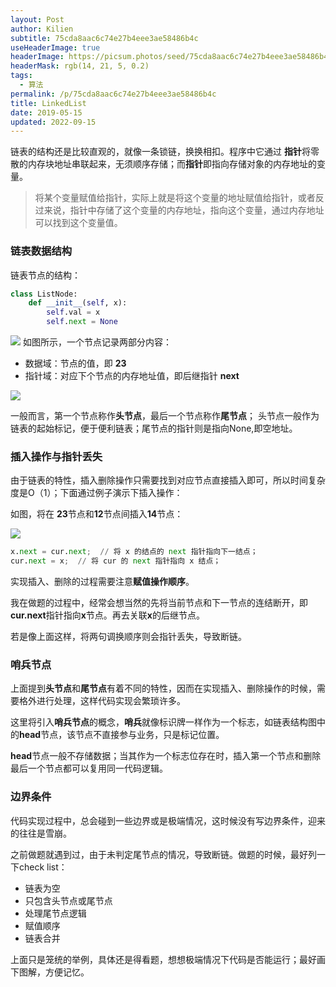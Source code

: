 ```yaml
---
layout: Post
author: Kilien
subtitle: 75cda8aac6c74e27b4eee3ae58486b4c
useHeaderImage: true
headerImage: https://picsum.photos/seed/75cda8aac6c74e27b4eee3ae58486b4c/1920/1080
headerMask: rgb(14, 21, 5, 0.2)
tags:
  - 算法
permalink: /p/75cda8aac6c74e27b4eee3ae58486b4c
title: LinkedList
date: 2019-05-15
updated: 2022-09-15
---
```


链表的结构还是比较直观的，就像一条锁链，换换相扣。程序中它通过
**指针**将零散的内存块地址串联起来，无须顺序存储；而**指针**即指向存储对象的内存地址的变量。

> 将某个变量赋值给指针，实际上就是将这个变量的地址赋值给指针，或者反过来说，指针中存储了这个变量的内存地址，指向这个变量，通过内存地址可以找到这个变量值。

### 链表数据结构

链表节点的结构：

```Python
class ListNode:
    def __init__(self, x):
        self.val = x
        self.next = None
```

![](https://cdn.jsdelivr.net/gh/KiLien/Pics/Algm/linkedlist.png)
如图所示，一个节点记录两部分内容：

*   数据域：节点的值，即 **23**
*   指针域：对应下个节点的内存地址值，即后继指针 **next**

![](https://cdn.jsdelivr.net/gh/KiLien/Pics/Algm/reLinkedList.png)

一般而言，第一个节点称作**头节点**，最后一个节点称作**尾节点**；
头节点一般作为链表的起始标记，便于便利链表；尾节点的指针则是指向None,即空地址。

### 插入操作与指针丢失

由于链表的特性，插入删除操作只需要找到对应节点直接插入即可，所以时间复杂度是O（1）；下面通过例子演示下插入操作：

如图，将在 **23**节点和**12**节点间插入**14**节点：

![](https://cdn.jsdelivr.net/gh/KiLien/Pics/Algm/linkedlist2.png)

```Python
x.next = cur.next;  // 将 x 的结点的 next 指针指向下一结点；
cur.next = x;  // 将 cur 的 next 指针指向 x 结点；
```

实现插入、删除的过程需要注意**赋值操作顺序**。

我在做题的过程中，经常会想当然的先将当前节点和下一节点的连结断开，即**cur.next**指针指向**x**节点。再去关联**x**的后继节点。

若是像上面这样，将两句调换顺序则会指针丢失，导致断链。

### 哨兵节点

上面提到**头节点**和**尾节点**有着不同的特性，因而在实现插入、删除操作的时候，需要格外进行处理，这样代码实现会繁琐许多。

这里将引入**哨兵节点**的概念，**哨兵**就像标识牌一样作为一个标志，如链表结构图中的**head**节点，该节点不直接参与业务，只是标记位置。

**head**节点一般不存储数据；当其作为一个标志位存在时，插入第一个节点和删除最后一个节点都可以复用同一代码逻辑。

### 边界条件

代码实现过程中，总会碰到一些边界或是极端情况，这时候没有写边界条件，迎来的往往是雪崩。

之前做题就遇到过，由于未判定尾节点的情况，导致断链。做题的时候，最好列一下check list：

*   链表为空
*   只包含头节点或尾节点
*   处理尾节点逻辑
*   赋值顺序
*   链表合并

上面只是笼统的举例，具体还是得看题，想想极端情况下代码是否能运行；最好画下图解，方便记忆。
